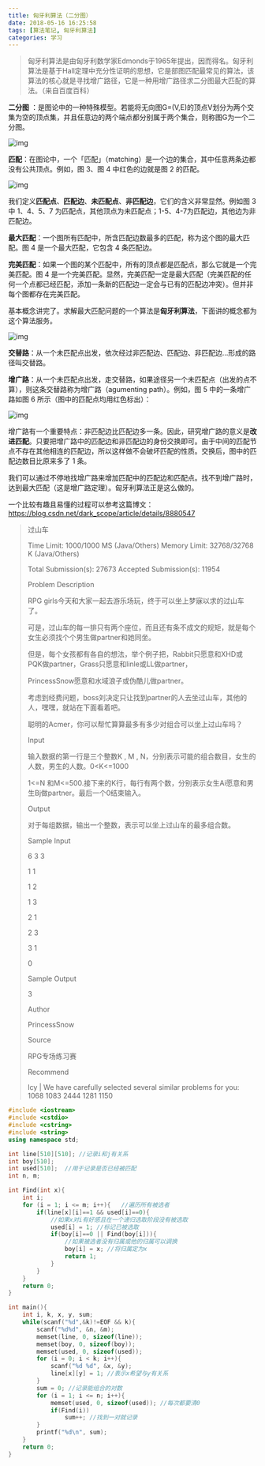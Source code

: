 ```yaml
---
title: 匈牙利算法（二分图）
date: 2018-05-16 16:25:58
tags: [算法笔记, 匈牙利算法]
categories: 学习
---
```




> 匈牙利算法是由匈牙利数学家Edmonds于1965年提出，因而得名。匈牙利算法是基于Hall定理中充分性证明的思想，它是部图匹配最常见的算法，该算法的核心就是寻找增广路径，它是一种用增广路径求二分图最大匹配的算法。（来自百度百科）

<!--more-->

**二分图** ：是图论中的一种特殊模型。若能将无向图G=(V,E)的顶点V划分为两个交集为空的顶点集，并且任意边的两个端点都分别属于两个集合，则称图G为一个二分图。

![img](http://p86wg7kc2.bkt.clouddn.com/892758-20160610155729418-59307900.png)

**匹配**：在图论中，一个「匹配」（matching）是一个边的集合，其中任意两条边都没有公共顶点。例如，图 3、图 4 中红色的边就是图 2 的匹配。

![img](http://ww2.sinaimg.cn/large/7cc829d3gw1f89lnvfc6pj20g8057wfd.jpg)

我们定义**匹配点**、**匹配边**、**未匹配点**、**非匹配边**，它们的含义非常显然。例如图 3 中 1、4、5、7 为匹配点，其他顶点为未匹配点；1-5、4-7为匹配边，其他边为非匹配边。



**最大匹配**：一个图所有匹配中，所含匹配边数最多的匹配，称为这个图的最大匹配。图 4 是一个最大匹配，它包含 4 条匹配边。



**完美匹配**：如果一个图的某个匹配中，所有的顶点都是匹配点，那么它就是一个完美匹配。图 4 是一个完美匹配。显然，完美匹配一定是最大匹配（完美匹配的任何一个点都已经匹配，添加一条新的匹配边一定会与已有的匹配边冲突）。但并非每个图都存在完美匹配。



基本概念讲完了。求解最大匹配问题的一个算法是**匈牙利算法**，下面讲的概念都为这个算法服务。

![img](http://ww2.sinaimg.cn/large/7cc829d3gw1f89lnzbetkj204j04u74f.jpg)

**交替路**：从一个未匹配点出发，依次经过非匹配边、匹配边、非匹配边…形成的路径叫交替路。

**增广路**：从一个未匹配点出发，走交替路，如果途径另一个未匹配点（出发的点不算），则这条交替路称为增广路（agumenting path）。例如，图 5 中的一条增广路如图 6 所示（图中的匹配点均用红色标出）：

![img](http://ww2.sinaimg.cn/mw690/7cc829d3gw1f89lo04o2wj207y01y3yi.jpg)

增广路有一个重要特点：非匹配边比匹配边多一条。因此，研究增广路的意义是**改进匹配**。只要把增广路中的匹配边和非匹配边的身份交换即可。由于中间的匹配节点不存在其他相连的匹配边，所以这样做不会破坏匹配的性质。交换后，图中的匹配边数目比原来多了 1 条。

我们可以通过不停地找增广路来增加匹配中的匹配边和匹配点。找不到增广路时，达到最大匹配（这是增广路定理）。匈牙利算法正是这么做的。



一个比较有趣且易懂的过程可以参考这篇博文：https://blog.csdn.net/dark_scope/article/details/8880547



> 过山车
>
> Time Limit: 1000/1000 MS (Java/Others)    Memory Limit: 32768/32768 K (Java/Others)
>
> Total Submission(s): 27673    Accepted Submission(s): 11954
>
> Problem Description
>
> RPG girls今天和大家一起去游乐场玩，终于可以坐上梦寐以求的过山车了。
>
> 可是，过山车的每一排只有两个座位，而且还有条不成文的规矩，就是每个女生必须找个个男生做partner和她同坐。
>
> 但是，每个女孩都有各自的想法，举个例子把，Rabbit只愿意和XHD或PQK做partner，Grass只愿意和linle或LL做partner，
>
> PrincessSnow愿意和水域浪子或伪酷儿做partner。
>
> 考虑到经费问题，boss刘决定只让找到partner的人去坐过山车，其他的人，嘿嘿，就站在下面看着吧。
>
> 聪明的Acmer，你可以帮忙算算最多有多少对组合可以坐上过山车吗？
>
>  
>
> Input
>
> 输入数据的第一行是三个整数K , M , N，分别表示可能的组合数目，女生的人数，男生的人数。0<K<=1000
>
> 1<=N 和M<=500.接下来的K行，每行有两个数，分别表示女生Ai愿意和男生Bj做partner。最后一个0结束输入。
>
>  
>
> Output
>
> 对于每组数据，输出一个整数，表示可以坐上过山车的最多组合数。
>
>  
>
> Sample Input
>
> 6 3 3
>
> 1 1
>
> 1 2
>
> 1 3
>
> 2 1
>
> 2 3
>
> 3 1
>
> 0
>
>  
>
> Sample Output
>
> 3
>
>  
>
> Author
>
> PrincessSnow
>
>  
>
> Source
>
> RPG专场练习赛
>
>  
>
> Recommend
>
> lcy   |   We have carefully selected several similar problems for you:  1068 1083 2444 1281 1150 



```c++
#include <iostream>
#include <cstdio>
#include <cstring>
#include <string>
using namespace std;

int line[510][510]; //记录i和j有关系
int boy[510];
int used[510];  //用于记录是否已经被匹配
int n, m;

int Find(int x){
    int i;
    for (i = 1; i <= m; i++){   //遍历所有被选者
        if(line[x][i]==1 && used[i]==0){
            //如果x对i有好感且在一个递归选取阶段没有被选取
            used[i] = 1; //标记已被选取
            if(boy[i]==0 || Find(boy[i])){
                //如果被选者没有归属或他的归属可以调换
                boy[i] = x; //将归属定为x
                return 1;
            }
        }
    }
    return 0;
}

int main(){
    int i, k, x, y, sum;
    while(scanf("%d",&k)!=EOF && k){
        scanf("%d%d", &n, &m);
        memset(line, 0, sizeof(line));
        memset(boy, 0, sizeof(boy));
        memset(used, 0, sizeof(used));
        for (i = 0; i < k; i++){
            scanf("%d %d", &x, &y);
            line[x][y] = 1; //表示x希望与y有关系
        }
        sum = 0; //记录能组合的对数
        for (i = 1; i <= n; i++){
            memset(used, 0, sizeof(used)); //每次都要清0
            if(Find(i))
                sum++; //找到一对就记录
        }
        printf("%d\n", sum);
    }
    return 0;
}
```

